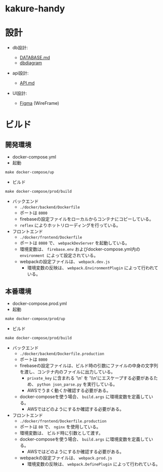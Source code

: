 # kakure-handy

# 設計

- db設計:
  - [DATABASE.md](https://github.com/tarao1006/kakure-handy/blob/main/docs/DATABASE.md)
  - [dbdiagram](https://dbdiagram.io/d/5f428b1b7b2e2f40e9de732b)
- api設計:
  - [API.md](https://github.com/tarao1006/kakure-handy/blob/main/docs/api.md)

- UI設計:
  - [Figma](https://www.figma.com/file/3u0kFdz8wLaLYLJ91gYanK/kakure-handi?node-id=0%3A1) (WireFrame)

# ビルド

## 開発環境

- docker-compose.yml
- 起動

```shell
make docker-compose/up
```

- ビルド

```shell
make docker-compose/prod/build
```

- バックエンド
  - `./docker/backend/Dockerfile`
  - ポートは `8000`
  - firebaseの設定ファイルをローカルからコンテナにコピーしている。
  - `reflex` によりホットリローディングを行っている。
- フロントエンド
  - `./docker/frontend/Dockerfile`
  - ポートは `8080` で、 `webpackDevServer` を起動している。
  - 環境変数は、 `firebase.env` およびdocker-compose.yml内の `environment `によって設定されている。
  - webpackの設定ファイルは、 `webpack.dev.js`
    - 環境変数の反映は、 `webpack.EnvironmentPlugin` によって行われている。

## 本番環境

- docker-compose.prod.yml
- 起動

```shell
make docker-compose/prod/up
```

- ビルド

```shell
make docker-compose/prod/build
```

- バックエンド
  - `./docker/backend/Dockerfile.production`
  - ポートは `8000`
  - firebaseの設定ファイルは、ビルド時の引数にファイルの中身の文字列を渡し、コンテナ内のファイルに出力している。
    - `private_key` に含まれる '\n' を '\\\n'にエスケープする必要があるため、 `python json_parse.py` を実行している。
    - AWSでうまく動くか確認する必要がある。
  - docker-composeを使う場合、 `build.args` に環境変数を定義している。
    - AWSではどのようにするか確認する必要がある。
- フロントエンド
  - `./docker/frontend/Dockerfile.production`
  - ポートは `80` で、 `nginx` を使用している。
  - 環境変数は、 ビルド時に引数として渡す。
  - docker-composeを使う場合、 `build.args` に環境変数を定義している。
    - AWSではどのようにするか確認する必要がある。
  - webpackの設定ファイルは、 `webpack.prod.js`
    - 環境変数の反映は、 `webpack.DefinePlugin` によって行われている。
